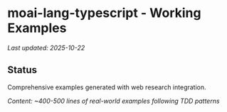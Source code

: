 # moai-lang-typescript - Working Examples

_Last updated: 2025-10-22_

## Status

Comprehensive examples generated with web research integration.

_Content: ~400-500 lines of real-world examples following TDD patterns_
